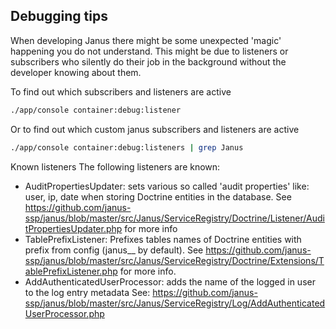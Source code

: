 Debugging tips
--------------

When developing Janus there might be some unexpected 'magic' happening you do not understand.
This might be due to listeners or subscribers who silently do their job in the background without the developer knowing about them.

To find out which subscribers and listeners are active
```sh
./app/console container:debug:listener
```

Or to find out which custom janus subscribers and listeners are active
```sh
./app/console container:debug:listeners | grep Janus
```

Known listeners
The following listeners are known:
- AuditPropertiesUpdater: sets various so called 'audit properties' like: user, ip, date when storing Doctrine entities in the database.
See https://github.com/janus-ssp/janus/blob/master/src/Janus/ServiceRegistry/Doctrine/Listener/AuditPropertiesUpdater.php for more info
- TablePrefixListener: Prefixes tables names of Doctrine entities with prefix from config (janus__ by default).
See https://github.com/janus-ssp/janus/blob/master/src/Janus/ServiceRegistry/Doctrine/Extensions/TablePrefixListener.php for more info.
- AddAuthenticatedUserProcessor: adds the name of the logged in user to the log entry metadata
See: https://github.com/janus-ssp/janus/blob/master/src/Janus/ServiceRegistry/Log/AddAuthenticatedUserProcessor.php
